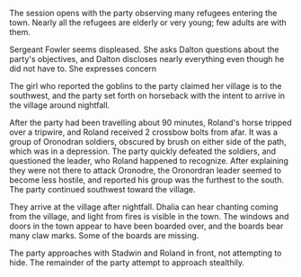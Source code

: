 <!-- TITLE: 2018-12-03 -->
<!-- SUBTITLE: The session of 2018-12-03 Earth, 3789-??-?? Ulpha -->

The session opens with the party observing many refugees entering the town. Nearly all the refugees are elderly or very young; few adults are with them.

Sergeant Fowler seems displeased. She asks Dalton questions about the party's objectives, and Dalton discloses nearly everything even though he did not have to. She expresses concern 

The girl who reported the goblins to the party claimed her village is to the southwest, and the party set forth on horseback with the intent to arrive in the village around nightfall.

After the party had been travelling about 90 minutes, Roland's horse tripped over a tripwire, and Roland received 2 crossbow bolts from afar. It was a group of Oronodran soldiers, obscured by brush on either side of the path, which was in a depression. The party quickly defeated the soldiers, and questioned the leader, who Roland happened to recognize. After explaining they were not there to attack Oronodre, the Oronordran leader seemed to become less hostile, and reported his group was the furthest to the south. The party continued southwest toward the village.

They arrive at the village after nightfall. Dhalia can hear chanting coming from the village, and light from fires is visible in the town. The windows and doors in the town appear to have been boarded over, and the boards bear many claw marks. Some of the boards are missing.

The party approaches with Stadwin and Roland in front, not attempting to hide. The remainder of the party attempt to approach stealthily.